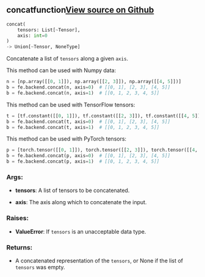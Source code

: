## concat<span class="tag">function</span><a class="sourcelink" href=https://github.com/fastestimator/fastestimator/blob/r1.0/fastestimator/backend/concat.py/#L24-L67>View source on Github</a>
```python
concat(
	tensors: List[~Tensor],
	axis: int=0
)
-> Union[~Tensor, NoneType]
```
Concatenate a list of `tensors` along a given `axis`.

This method can be used with Numpy data:
```python
n = [np.array([[0, 1]]), np.array([[2, 3]]), np.array([[4, 5]])]
b = fe.backend.concat(n, axis=0)  # [[0, 1], [2, 3], [4, 5]]
b = fe.backend.concat(n, axis=1)  # [[0, 1, 2, 3, 4, 5]]
```

This method can be used with TensorFlow tensors:
```python
t = [tf.constant([[0, 1]]), tf.constant([[2, 3]]), tf.constant([[4, 5]])]
b = fe.backend.concat(t, axis=0)  # [[0, 1], [2, 3], [4, 5]]
b = fe.backend.concat(t, axis=1)  # [[0, 1, 2, 3, 4, 5]]
```

This method can be used with PyTorch tensors:
```python
p = [torch.tensor([[0, 1]]), torch.tensor([[2, 3]]), torch.tensor([[4, 5]])]
b = fe.backend.concat(p, axis=0)  # [[0, 1], [2, 3], [4, 5]]
b = fe.backend.concat(p, axis=1)  # [[0, 1, 2, 3, 4, 5]]
```


<h3>Args:</h3>


* **tensors**: A list of tensors to be concatenated.

* **axis**: The axis along which to concatenate the input. 

<h3>Raises:</h3>


* **ValueError**: If `tensors` is an unacceptable data type.

<h3>Returns:</h3>

<ul class="return-block"><li>    A concatenated representation of the <code>tensors</code>, or None if the list of <code>tensors</code> was empty.

</li></ul>

